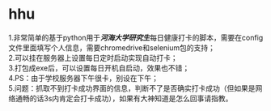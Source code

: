 # hhu
1.非常简单的基于python用于***河海大学研究生***每日健康打卡的脚本，需要在config文件里面填写个人信息，需要chromedrive和selenium包的支持；  
2.可以挂在服务器上设置每日定时启动实现自动打卡；  
3.打包成exe后，可以设置每日开机自启动，效果也不错；  
4.PS：由于学校服务器下午很卡，别设在下午；  
5.问题：抓取不到打卡成功界面的信息，判断不了是否确实打卡成功（但如果是网络通畅的话3s内肯定会打卡成功），如果有大神知道是怎么回事请指教。

